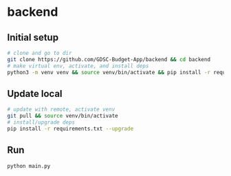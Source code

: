 # backend
## Initial setup

```bash
# clone and go to dir
git clone https://github.com/GDSC-Budget-App/backend && cd backend
# make virtual env, activate, and install deps
python3 -m venv venv && source venv/bin/activate && pip install -r requirements.txt
```

## Update local
```bash
# update with remote, activate venv
git pull && source venv/bin/activate
# install/upgrade deps
pip install -r requirements.txt --upgrade
```

## Run
```py
python main.py
```
